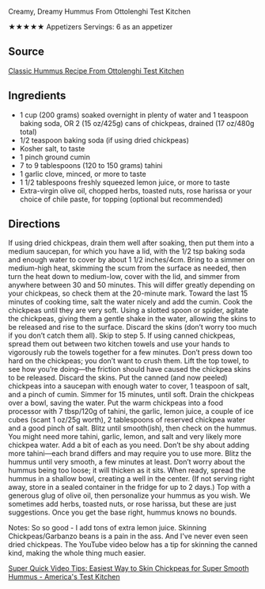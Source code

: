 Creamy, Dreamy Hummus From Ottolenghi Test Kitchen

★★★★★
Appetizers
Servings: 6 as an appetizer

## Source

 [Classic Hummus Recipe From Ottolenghi Test Kitchen](https://food52.com/recipes/87555-hummus-recipe-from-ottolenghi-test-kitchen)

## Ingredients

- 1 cup (200 grams) soaked overnight in plenty of water and 1 teaspoon baking soda, OR 2 (15 oz/425g) cans of chickpeas, drained (17 oz/480g total)
- 1/2 teaspoon baking soda (if using dried chickpeas)
- Kosher salt, to taste
- 1 pinch ground cumin
- 7 to 9 tablespoons (120 to 150 grams) tahini
- 1 garlic clove, minced, or more to taste
- 1 1/2 tablespoons freshly squeezed lemon juice, or more to taste
- Extra-virgin olive oil, chopped herbs, toasted nuts, rose harissa or your choice of chile paste, for topping (optional but recommended)

## Directions

If using dried chickpeas, drain them well after soaking, then put them into a medium saucepan, for which you have a lid, with the 1/2 tsp baking soda and enough water to cover by about 1 1/2 inches/4cm. Bring to a simmer on medium-high heat, skimming the scum from the surface as needed, then turn the heat down to medium-low, cover with the lid, and simmer from anywhere between 30 and 50 minutes. This will differ greatly depending on your chickpeas, so check them at the 20-minute mark. Toward the last 15 minutes of cooking time, salt the water nicely and add the cumin. Cook the chickpeas until they are very soft.
Using a slotted spoon or spider, agitate the chickpeas, giving them a gentle shake in the water, allowing the skins to be released and rise to the surface. Discard the skins (don’t worry too much if you don’t catch them all). Skip to step 5.
If using canned chickpeas, spread them out between two kitchen towels and use your hands to vigorously rub the towels together for a few minutes. Don’t press down too hard on the chickpeas; you don’t want to crush them. Lift the top towel, to see how you’re doing—the friction should have caused the chickpea skins to be released. Discard the skins.
Put the canned (and now peeled) chickpeas into a saucepan with enough water to cover, 1 teaspoon of salt, and a pinch of cumin. Simmer for 15 minutes, until soft.
Drain the chickpeas over a bowl, saving the water. Put the warm chickpeas into a food processor with 7 tbsp/120g of tahini, the garlic, lemon juice, a couple of ice cubes (scant 1 oz/25g worth), 2 tablespoons of reserved chickpea water and a good pinch of salt. Blitz until smooth(ish), then check on the hummus. You might need more tahini, garlic, lemon, and salt and very likely more chickpea water. Add a bit of each as you need. Don’t be shy about adding more tahini—each brand differs and may require you to use more. Blitz the hummus until very smooth, a few minutes at least. Don’t worry about the hummus being too loose; it will thicken as it sits.
When ready, spread the hummus in a shallow bowl, creating a well in the center. (If not serving right away, store in a sealed container in the fridge for up to 2 days.) Top with a generous glug of olive oil, then personalize your hummus as you wish. We sometimes add herbs, toasted nuts, or rose harissa, but these are just suggestions. Once you get the base right, hummus knows no bounds.

Notes:
So so good - I add tons of extra lemon juice. 
Skinning Chickpeas/Garbanzo beans is a pain in the ass. And I've never even seen dried chickpeas. The YouTube video below has a tip for skinning the canned kind, making the whole thing much easier. 

[Super Quick Video Tips: Easiest Way to Skin Chickpeas for Super Smooth Hummus - America's Test Kitchen](https://youtu.be/2Hh9tDJoUjw)


